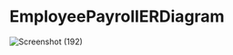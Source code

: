 # EmployeePayrollERDiagram
![Screenshot (192)](https://user-images.githubusercontent.com/105187636/212862979-29564f40-1826-4b02-be3e-13a41cf31707.png)
